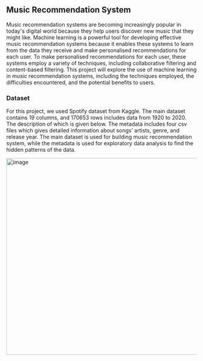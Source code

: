 ## Music Recommendation System

Music recommendation systems are becoming increasingly popular in today's digital world because they help users discover new music that they might like. Machine learning is a powerful tool for developing effective music recommendation systems because it enables these systems to learn from the data they receive and make personalised recommendations for each user. To make personalised recommendations for each user, these systems employ a variety of techniques, including collaborative filtering and content-based filtering. This project will explore the use of machine learning in music recommendation systems, including the techniques employed, the difficulties encountered, and the potential benefits to users.

### Dataset

For this project, we used Spotify dataset from Kaggle. The main dataset contains 19 columns, and 170653 rows includes data from 1920 to 2020. The description of which is given below. The metadata includes four csv files which gives detailed information about songs’ artists, genre, and release year. The main dataset is used for building music recommendation system, while the metadata is used for exploratory data analysis to find the hidden patterns of the data.

<img width="520" alt="image" src="https://github.com/UmaBetageri/Music-Recommendation-System/assets/134670470/3f3efcfe-5237-4cd0-bc5e-aae684e4cc18">





